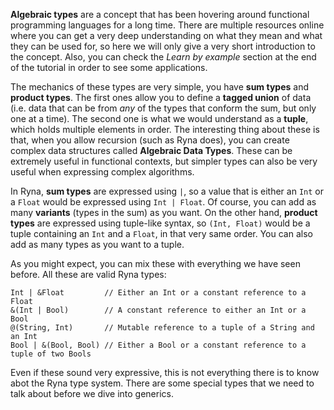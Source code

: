 **Algebraic types** are a concept that has been hovering around functional programming languages for a long time. There are multiple 
resources online where you can get a very deep understanding on what they mean and what they can be used for, so here we will only
give a very short introduction to the concept. Also, you can check the *Learn by example* section at the end of the tutorial in 
order to see some applications.

The mechanics of these types are very simple, you have **sum types** and **product types**. The first ones allow you to define a 
**tagged union** of data (i.e. data that can be from *any* of the types that conform the sum, but only one at a time). The second one
is what we would understand as a **tuple**, which holds multiple elements in order. The interesting thing about these is that, when 
you allow recursion (such as Ryna does), you can create complex data structures called **Algebraic Data Types**. These can be extremely
useful in functional contexts, but simpler types can also be very useful when expressing complex algorithms.

In Ryna, **sum types** are expressed using `|`, so a value that is either an `Int` or a `Float` would be expressed using `Int | Float`. Of course,
you can add as many **variants** (types in the sum) as you want. On the other hand, **product types** are expressed using tuple-like syntax, so
`(Int, Float)` would be a tuple containing an `Int` and a `Float`, in that very same order. You can also add as many types as you want to a tuple.

As you might expect, you can mix these with everything we have seen before. All these are valid Ryna types:

```
Int | &Float         // Either an Int or a constant reference to a Float
&(Int | Bool)        // A constant reference to either an Int or a Bool
@(String, Int)       // Mutable reference to a tuple of a String and an Int
Bool | &(Bool, Bool) // Either a Bool or a constant reference to a tuple of two Bools
```

Even if these sound very expressive, this is not everything there is to know abot the Ryna type system. There are some special types that we need to talk about
before we dive into generics.